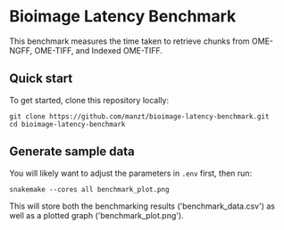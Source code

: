 # Bioimage Latency Benchmark

This benchmark measures the time taken to retrieve chunks
from OME-NGFF, OME-TIFF, and Indexed OME-TIFF.

## Quick start

To get started, clone this repository locally:
```
git clone https://github.com/manzt/bioimage-latency-benchmark.git
cd bioimage-latency-benchmark
```

## Generate sample data

You will likely want to adjust the parameters in `.env` first, then run:

```
snakemake --cores all benchmark_plot.png
```

This will store both the benchmarking results ('benchmark_data.csv') as well as a 
plotted graph ('benchmark_plot.png').
